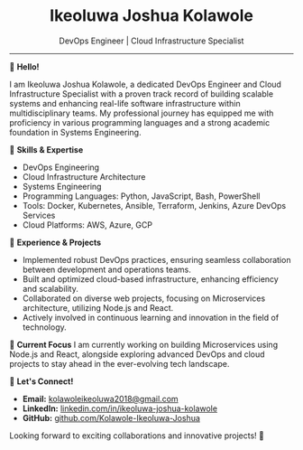 <h1 align="center">Ikeoluwa Joshua Kolawole</h1>
<p align="center">
    DevOps Engineer | Cloud Infrastructure Specialist
</p>

---

👋 **Hello!**

I am Ikeoluwa Joshua Kolawole, a dedicated DevOps Engineer and Cloud Infrastructure Specialist with a proven track record of building scalable systems and enhancing real-life software infrastructure within multidisciplinary teams. My professional journey has equipped me with proficiency in various programming languages and a strong academic foundation in Systems Engineering.

🔧 **Skills & Expertise**
- DevOps Engineering
- Cloud Infrastructure Architecture
- Systems Engineering
- Programming Languages: Python, JavaScript, Bash, PowerShell
- Tools: Docker, Kubernetes, Ansible, Terraform, Jenkins, Azure DevOps Services
- Cloud Platforms: AWS, Azure, GCP

💼 **Experience & Projects**
- Implemented robust DevOps practices, ensuring seamless collaboration between development and operations teams.
- Built and optimized cloud-based infrastructure, enhancing efficiency and scalability.
- Collaborated on diverse web projects, focusing on Microservices architecture, utilizing Node.js and React.
- Actively involved in continuous learning and innovation in the field of technology.

🌱 **Current Focus**
I am currently working on building Microservices using Node.js and React, alongside exploring advanced DevOps and cloud projects to stay ahead in the ever-evolving tech landscape.

🤝 **Let's Connect!**
- **Email:** kolawoleikeoluwa2018@gmail.com
- **LinkedIn:** [linkedin.com/in/ikeoluwa-joshua-kolawole](https://www.linkedin.com/in/ikeoluwa-joshua-kolawole/)
- **GitHub:** [github.com/Kolawole-Ikeoluwa-Joshua](https://github.com/Kolawole-Ikeoluwa-Joshua/)

Looking forward to exciting collaborations and innovative projects! 🚀
